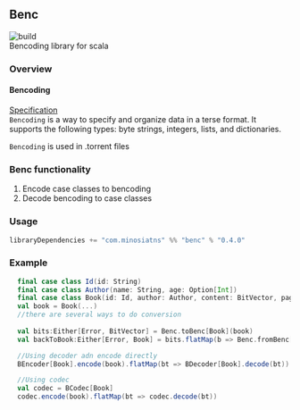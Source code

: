 ## Benc
![build](https://github.com/minosiants/benc/workflows/build/badge.svg)  
Bencoding library for scala

### Overview
#### Bencoding
[Specification](https://wiki.theory.org/index.php/BitTorrentSpecification#Bencoding)  
`Bencoding` is a way to specify and organize data in a terse format. It supports the following types: byte strings, integers, lists, and dictionaries. 

`Bencoding` is used in .torrent files

### Benc functionality  

1. Encode case classes to bencoding  
2. Decode bencoding to case classes

### Usage

```scala
libraryDependencies += "com.minosiatns" %% "benc" % "0.4.0"
```


### Example 

```scala
  final case class Id(id: String)
  final case class Author(name: String, age: Option[Int])
  final case class Book(id: Id, author: Author, content: BitVector, pages: Long)
  val book = Book(...)
  //there are several ways to do conversion
   
  val bits:Either[Error, BitVector] = Benc.toBenc[Book](book)
  val backToBook:Either[Error, Book] = bits.flatMap(b => Benc.fromBenc[Book](b))

  //Using decoder adn encode directly
  BEncoder[Book].encode(book).flatMap(bt => BDecoder[Book].decode(bt))  

  //Using codec
  val codec = BCodec[Book]  
  codec.encode(book).flatMap(bt => codec.decode(bt))
```

